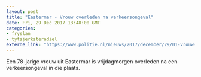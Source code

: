 ```yaml
---
layout: post
title: "Eastermar - Vrouw overleden na verkeersongeval"
date: Fri, 29 Dec 2017 13:48:00 GMT
categories: 
- fryslan 
- tytsjerksteradiel 
externe_link: "https://www.politie.nl/nieuws/2017/december/29/01-vrouw-overleden-na-verkeersongeval.html"
---
```


Een 78-jarige vrouw uit Eastermar is vrijdagmorgen overleden na een verkeersongeval in die plaats.
